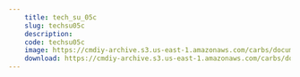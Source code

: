 ```yaml
---
    title: tech_su_05c
    slug: techsu05c
    description:
    code: techsu05c
    image: https://cmdiy-archive.s3.us-east-1.amazonaws.com/carbs/documents/tech_su_05c.jpg
    download: https://cmdiy-archive.s3.us-east-1.amazonaws.com/carbs/documents/tech_su_05c.jpg
---
```

<!-- Content of the page -->

##
        